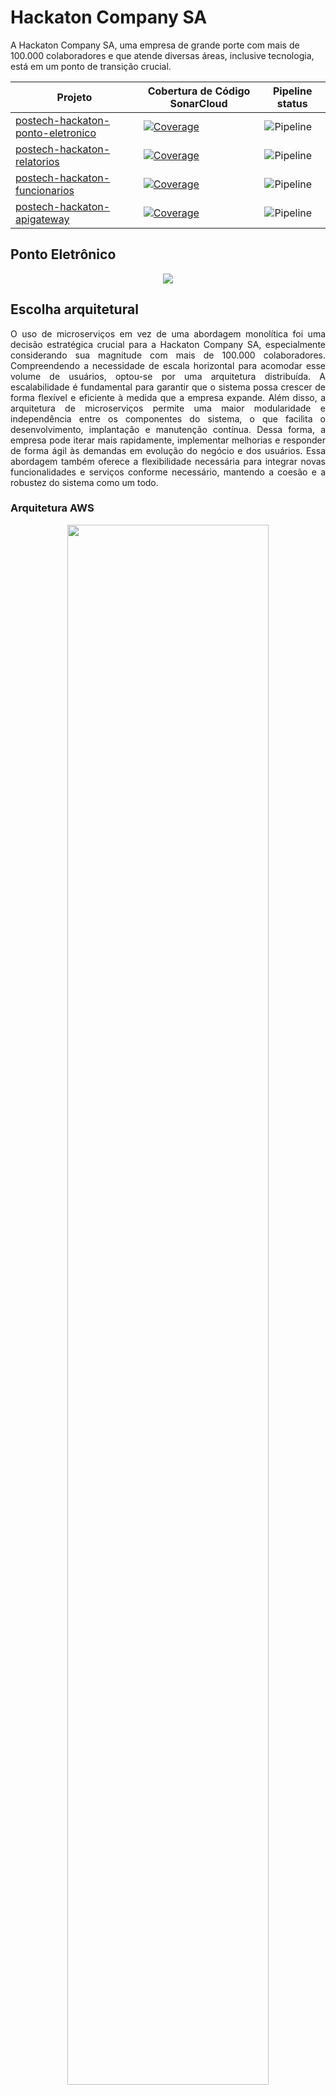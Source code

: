 # Hackaton Company SA

A Hackaton Company SA, uma empresa de grande porte com mais de 100.000 colaboradores e que atende diversas áreas, inclusive tecnologia, está em um ponto de transição crucial.

| Projeto                   | Cobertura de Código SonarCloud | Pipeline status |
|---------------------------|--------------------------------| ------ |
| [postech-hackaton-ponto-eletronico](https://github.com/postech-hackaton-company-sa/postech-hackaton-ponto-eletronico) | [![Coverage](https://sonarcloud.io/api/project_badges/measure?project=postech-hackaton-company-sa_postech-hackaton-ponto-eletronico&metric=coverage)](https://sonarcloud.io/summary/new_code?id=postech-hackaton-company-sa_postech-hackaton-ponto-eletronico) | ![Pipeline](https://github.com/postech-hackaton-company-sa/postech-hackaton-ponto-eletronico/actions/workflows/pipeline.yml/badge.svg)
| [postech-hackaton-relatorios](https://github.com/postech-hackaton-company-sa/postech-hackaton-relatorios) | [![Coverage](https://sonarcloud.io/api/project_badges/measure?project=postech-hackaton-company-sa_postech-hackaton-relatorios&metric=coverage)](https://sonarcloud.io/summary/new_code?id=postech-hackaton-company-sa_postech-hackaton-relatorios) | ![Pipeline](https://github.com/postech-hackaton-company-sa/postech-hackaton-relatorios/actions/workflows/pipeline.yml/badge.svg) |
| [postech-hackaton-funcionarios](https://github.com/postech-hackaton-company-sa/postech-hackaton-funcionarios) | [![Coverage](https://sonarcloud.io/api/project_badges/measure?project=postech-hackaton-company-sa_postech-hackaton-funcionarios&metric=coverage)](https://sonarcloud.io/summary/new_code?id=postech-hackaton-company-sa_postech-hackaton-funcionarios) | ![Pipeline](https://github.com/postech-hackaton-company-sa/postech-hackaton-funcionarios/actions/workflows/pipeline.yml/badge.svg) |
| [postech-hackaton-apigateway](https://github.com/postech-hackaton-company-sa/postech-hackaton-apigateway) | [![Coverage](https://sonarcloud.io/api/project_badges/measure?project=postech-hackaton-company-sa_postech-hackaton-apigateway&metric=coverage)](https://sonarcloud.io/summary/new_code?id=postech-hackaton-company-sa_postech-hackaton-apigateway) | ![Pipeline](https://github.com/postech-hackaton-company-sa/postech-hackaton-apigateway/actions/workflows/pipeline.yml/badge.svg) |

## Ponto Eletrônico

<p align="center">
  <img src="https://github.com/postech-hackaton-company-sa/.github/blob/main/profile/logo-ponto-eletronico.png?raw=true" />
</p>

## Escolha arquitetural

<p align="justify">
  O uso de microserviços em vez de uma abordagem monolítica foi uma decisão estratégica crucial para a Hackaton Company SA, especialmente considerando sua magnitude com mais de 100.000 colaboradores. Compreendendo a necessidade de escala horizontal para acomodar esse volume de usuários, optou-se por uma arquitetura distribuída. A escalabilidade é fundamental para garantir que o sistema possa crescer de forma flexível e eficiente à medida que a empresa expande. Além disso, a arquitetura de microserviços permite uma maior modularidade e independência entre os componentes do sistema, o que facilita o desenvolvimento, implantação e manutenção contínua. Dessa forma, a empresa pode iterar mais rapidamente, implementar melhorias e responder de forma ágil às demandas em evolução do negócio e dos usuários. Essa abordagem também oferece a flexibilidade necessária para integrar novas funcionalidades e serviços conforme necessário, mantendo a coesão e a robustez do sistema como um todo.
</p>

### Arquitetura AWS

<p align="center">
  <img src="https://github.com/postech-hackaton-company-sa/.github/blob/main/profile/aws-mvp1.svg?raw=true" width="80%"/>
</p>

<p align="justify">
  A escolha de uma solução pensada para a AWS, com diversos componentes integrados, foi motivada por uma série de razões estratégicas e técnicas. O uso do <code>API Gateway</code> para receber as requisições oferece uma camada de segurança e controle de acesso eficaz, além de possibilitar a fácil escalabilidade do sistema conforme necessário. O emprego do Lambda para realizar as autenticações no <code>Cognito</code> garante uma autenticação segura e eficiente dos usuários, aproveitando os serviços de gerenciamento de identidade da AWS.
</p>
<p align="justify">
  A utilização de um <code>VPN link</code> conectando-se ao <code>Load Balancer</code> é crucial para garantir uma comunicação segura e confiável entre os componentes internos do sistema. O <code>Load Balancer</code>, por sua vez, distribui o tráfego de forma equilibrada entre os três componentes principais do cluster interno.
</p>
<p align="justify">
  No que diz respeito aos bancos de dados, a escolha de utilizar tanto um banco de dados relacional (<code>RDS</code>) quanto um banco de dados NoSQL (<code>DocumentDB</code>) está alinhada com as necessidades específicas de cada componente do sistema. O <code>RDS</code> é ideal para o gerenciamento das contas de funcionários devido à sua estrutura organizada e capacidade de realizar consultas complexas e transações seguras. Por outro lado, o <code>DocumentDB</code> é utilizado para o registro do ponto eletrônico devido à sua capacidade de escalar horizontalmente e lidar com grandes volumes de dados de forma eficiente. Além disso, o <code>DocumentDB</code> também é acessado pelo Lambda de geração de relatórios
</p>
<p align="justify">
  Embora não estejam representadas no diagrama arquitetural, outras ferramentas de monitoramento disponibilizadas pela AWS, como o <code>CloudWatch</code>code> para monitoramento de logs, métricas e alarmes, e o <code>AWS X-Ray</code>code> para análise de desempenho e depuração de aplicativos, serão utilizadas em todos os serviços. Essas soluções adicionais são essenciais para garantir o monitoramento contínuo da saúde e do desempenho do sistema, bem como para identificar e solucionar problemas rapidamente.
</p>

### Pipeline
<p align="center">
<img src="https://github.com/postech-hackaton-company-sa/.github/blob/main/profile/image.png?raw=true" />
</p>

<p align="justify">
  Primeiro, o job "check" é acionado quando ocorre um push no repositório ou manualmente. Nesse ponto, o ambiente Java com JDK 17 é configurado e os pacotes SonarCloud e Gradle são gerenciados em cache. O projeto é construído e analisado utilizando o Gradle, e os resultados são enviados para o SonarCloud. Em seguida, o job "build" é executado apenas se houver um push na branch principal (main) e se o job "check" for concluído com sucesso. Aqui, a imagem Docker do aplicativo é criada e publicada no Docker Hub, com base no hash do commit mais recente. Por fim, o job "deploy" é acionado nas mesmas condições do "build" e após a conclusão bem-sucedida do job "build". Esse job simula a atualização do aplicativo na EC2, onde a imagem mais recente é puxada do Docker Hub, o contêiner antigo é removido (simulado), um novo contêiner Docker é executado (simulado) e são realizadas etapas simuladas de limpeza.
</p>

### Arquitetura com docker-compose

<p align="center">
  <img src="https://github.com/postech-hackaton-company-sa/.github/blob/main/profile/mvp1-arquitetura-dockercompose.svg?raw=true"/>
</p>

Uma primeira abordagem foi criada com a utilizacao de puramente Docker. Esta solucao pode ser usada com o arquivo presente no arquivo [docker-compose](./../infra/docker-compose.yaml) da pasta `infra`.

O fluxo dos dados se assemelha com a solucao proposta para a AWS, sem toda a seguranca e comodidade da cloud. O usuario deve realizar o login atraves do KeyCloak e uma vez que tenha o JWT ele pode realizar a chamada dos demais servicos e, a depender da role do usuario, ele conseguira ou nao obter os dados que deseja, ou realizar as acoes.

Ao inves do servico de envio de email da AWS SES, optou-se por uma abordagem mais primitiva, com o uso integrado da biblioteca `JavaMailSender` no servico de relatorios.

#### Como rodar a aplicação

Para rodar um Docker Compose localmente, siga os seguintes passos:

1. Certifique-se de ter o Docker e o Docker Compose instalados em sua máquina. Você pode instalá-los seguindo as instruções oficiais do Docker para seu sistema operacional.
2. Baixe o arquivo docker-compose.yaml do repositório no GitHub. O link do arquivo se encontra neste [link](https://github.com/postech-hackaton-company-sa/.github/blob/main/infra/docker-compose.yaml).
3. Abra um terminal e navegue até o diretório onde o arquivo docker-compose.yaml foi baixado.
4. Execute o comando docker-compose up para iniciar os serviços definidos no arquivo docker-compose.yaml. Isso irá construir e iniciar todos os contêineres Docker conforme definido no arquivo.
5. Aguarde até que todos os contêineres sejam iniciados. Você verá mensagens de log indicando o status de inicialização de cada serviço.
6. Depois que todos os serviços estiverem rodando, você poderá acessá-los conforme necessário.

Para parar os serviços, pressione Ctrl + C no terminal onde o docker-compose up está sendo executado e, em seguida, execute docker-compose down para desligar e remover todos os contêineres.

### Melhorias futuras

- [ ] A depender do volume de consultas talvez faça sentido alterar o serviço postech-hackaton-posto-eletronico para uma arquitetura CQRS.
- [ ] Realizar uma analise de seguranca com OWASP ZAP


### MVP 2

#### Arquitetura

<p align="center">
  <img src="https://github.com/postech-hackaton-company-sa/.github/blob/main/profile/aws-mvp2.svg?raw=true" width="120%"/>
</p>

-> Explicacao
